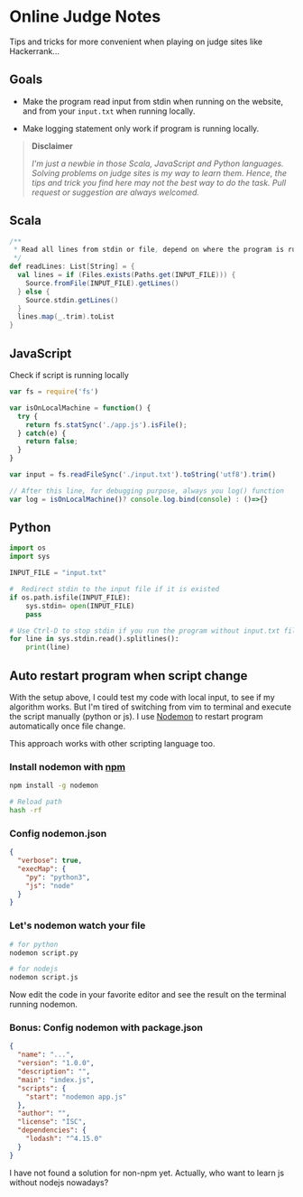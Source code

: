 Online Judge Notes
==================

Tips and tricks for more convenient when playing on judge sites like
Hackerrank...


Goals
-----

- Make the program read input from stdin when running on the website, and from
your `input.txt` when running locally.

- Make logging statement only work if program is running locally.

> **Disclaimer**
>
> _I'm just a newbie in those Scala, JavaScript and Python languages.
> Solving problems on judge sites is my way to learn them. Hence, the
> tips and trick you find here may not the best way to do the task. Pull
> request or suggestion are always welcomed._


Scala
-----

```scala
/**
 * Read all lines from stdin or file, depend on where the program is running.
 */
def readLines: List[String] = {
  val lines = if (Files.exists(Paths.get(INPUT_FILE))) {
    Source.fromFile(INPUT_FILE).getLines()
  } else {
    Source.stdin.getLines()
  }
  lines.map(_.trim).toList
}
```

JavaScript
----------

Check if script is running locally

```javascript
var fs = require('fs')

var isOnLocalMachine = function() {
  try {
    return fs.statSync('./app.js').isFile();
  } catch(e) {
    return false;
  }
}

var input = fs.readFileSync('./input.txt').toString('utf8').trim()

// After this line, for debugging purpose, always you log() function
var log = isOnLocalMachine()? console.log.bind(console) : ()=>{}
```

Python
------
```python
import os
import sys

INPUT_FILE = "input.txt"

#  Redirect stdin to the input file if it is existed
if os.path.isfile(INPUT_FILE):
    sys.stdin= open(INPUT_FILE)
    pass

# Use Ctrl-D to stop stdin if you run the program without input.txt file
for line in sys.stdin.read().splitlines():
    print(line)

```


Auto restart program when script change
---------------------------------------

With the setup above, I could test my code with local input, to see if my
algorithm works. But I'm tired of switching from vim to terminal and execute
the script manually (python or js). I use [Nodemon](https://github.com/remy/nodemon) to restart program automatically once file change.

This approach works with other scripting language too.

### Install nodemon with [npm](https://www.npmjs.com/)

```sh
npm install -g nodemon

# Reload path
hash -rf
```

### Config nodemon.json

```json
{
  "verbose": true,
  "execMap": {
    "py": "python3",
    "js": "node"
  }
}
```

### Let's nodemon watch your file

```sh
# for python
nodemon script.py

# for nodejs
nodemon script.js
```

Now edit the code in your favorite editor and see the result on the terminal running nodemon.

### Bonus: Config nodemon with package.json

```json
{
  "name": "...",
  "version": "1.0.0",
  "description": "",
  "main": "index.js",
  "scripts": {
    "start": "nodemon app.js"
  },
  "author": "",
  "license": "ISC",
  "dependencies": {
    "lodash": "^4.15.0"
  }
}
```

I have not found a solution for non-npm yet. Actually, who want to learn js
without nodejs nowadays?
